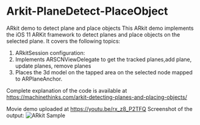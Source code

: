 # Arkit-PlaneDetect-PlaceObject
ARkit demo to detect plane and place objects
This ARkit demo implements the iOS 11 ARKit framework to detect planes and place objects on the selected plane.
It covers the following topics:

1) ARkitSession configuration:
2) Implements ARSCNViewDelegate to get the tracked planes,add plane, update planes, remove planes
3) Places the 3d model on the tapped area on the selected node mapped to ARPlaneAnchor.

Complete explanation of the code is available at  https://machinethinks.com/arkit-detecting-planes-and-placing-objects/

Movie demo uploaded at https://youtu.be/rx_z8_P2TFQ
Screenshot of the output: 
![ARkit Sample](https://github.com/sriscode/Arkit-PlaneDetect-PlaceObject/blob/master/ArkitPlaneDetectPlaceObject-589x1024.png)



